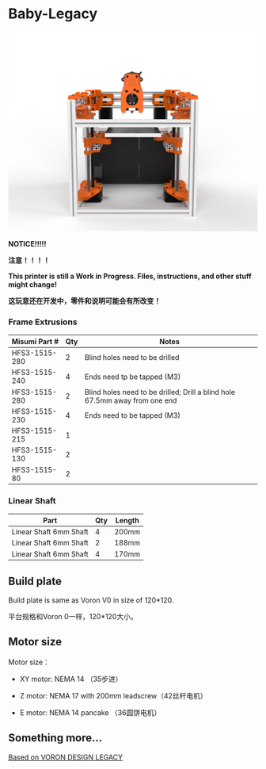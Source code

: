 # Baby-Legacy

![snapshot](pic/snapshot.jpg)

**NOTICE!!!!!**

**注意！！！！**

**This printer is still a Work in Progress. Files, instructions, and other stuff might change!**

**这玩意还在开发中，零件和说明可能会有所改变！**



### Frame Extrusions

Misumi Part #  |Qty | Notes
 :---|----|----
HFS3-1515-280 |2 | Blind holes need to be drilled
HFS3-1515-240 |4 | Ends need tp be tapped (M3) 
HFS3-1515-280 |2 | Blind holes need to be drilled; Drill a blind hole 67.5mm away from one end 
HFS3-1515-230 |4| Ends need to be tapped (M3)
HFS3-1515-215 |1 |
HFS3-1515-130 |2 |
HFS3-1515-80 |2 |

### Linear Shaft


Part  | Qty | Length
-----|----|-----
Linear Shaft 6mm Shaft | 4 | 200mm 
 Linear Shaft 6mm Shaft | 2    | 188mm  
 Linear Shaft 6mm Shaft | 4    | 170mm  

## Build plate

Build plate is same as Voron V0 in size of 120*120.

平台规格和Voron 0一样，120*120大小。

## Motor size

Motor size：

- XY motor: NEMA 14 （35步进）

- Z motor: NEMA 17 with 200mm leadscrew（42丝杆电机）

- E motor: NEMA 14 pancake （36圆饼电机）



## Something more...





[Based on VORON DESIGN LEGACY](https://github.com/VoronDesign/Voron-Legacy)



